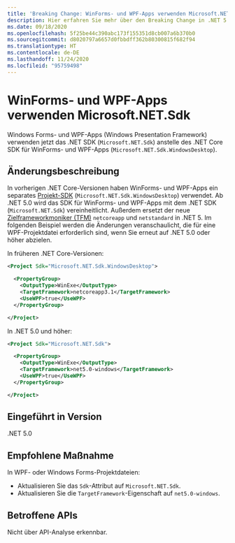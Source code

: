 ```yaml
---
title: 'Breaking Change: WinForms- und WPF-Apps verwenden Microsoft.NET.Sdk'
description: Hier erfahren Sie mehr über den Breaking Change in .NET 5.0, durch den Windows Forms- und Windows Presentation Framework-Apps (WPF) jetzt das .NET SDK anstelle des .NET Core SDK für WinForms und WPF verwenden.
ms.date: 09/18/2020
ms.openlocfilehash: 5f25be44c390abc173f155351d8cb007a6b370b0
ms.sourcegitcommit: d8020797a6657d0fbbdff362b80300815f682f94
ms.translationtype: HT
ms.contentlocale: de-DE
ms.lasthandoff: 11/24/2020
ms.locfileid: "95759498"
---
```

# <a name="winforms-and-wpf-apps-use-microsoftnetsdk"></a>WinForms- und WPF-Apps verwenden Microsoft.NET.Sdk

Windows Forms- und WPF-Apps (Windows Presentation Framework) verwenden jetzt das .NET SDK (`Microsoft.NET.Sdk`) anstelle des .NET Core SDK für WinForms- und WPF-Apps (`Microsoft.NET.Sdk.WindowsDesktop`).

## <a name="change-description"></a>Änderungsbeschreibung

In vorherigen .NET Core-Versionen haben WinForms- und WPF-Apps ein separates [Projekt-SDK](../../../project-sdk/overview.md) (`Microsoft.NET.Sdk.WindowsDesktop`) verwendet. Ab .NET 5.0 wird das SDK für WinForms- und WPF-Apps mit dem .NET SDK (`Microsoft.NET.Sdk`) vereinheitlicht. Außerdem ersetzt der neue [Zielframeworkmoniker (TFM)](../../../../standard/frameworks.md) `netcoreapp` und `netstandard` in .NET 5. Im folgenden Beispiel werden die Änderungen veranschaulicht, die für eine WPF-Projektdatei erforderlich sind, wenn Sie erneut auf .NET 5.0 oder höher abzielen.

In früheren .NET Core-Versionen:

```xml
<Project Sdk="Microsoft.NET.Sdk.WindowsDesktop">

  <PropertyGroup>
    <OutputType>WinExe</OutputType>
    <TargetFramework>netcoreapp3.1</TargetFramework>
    <UseWPF>true</UseWPF>
  </PropertyGroup>

</Project>
```

In .NET 5.0 und höher:

```xml
<Project Sdk="Microsoft.NET.Sdk">

  <PropertyGroup>
    <OutputType>WinExe</OutputType>
    <TargetFramework>net5.0-windows</TargetFramework>
    <UseWPF>true</UseWPF>
  </PropertyGroup>

</Project>
```

## <a name="version-introduced"></a>Eingeführt in Version

.NET 5.0

## <a name="recommended-action"></a>Empfohlene Maßnahme

In WPF- oder Windows Forms-Projektdateien:

- Aktualisieren Sie das `Sdk`-Attribut auf `Microsoft.NET.Sdk`.
- Aktualisieren Sie die `TargetFramework`-Eigenschaft auf `net5.0-windows`.

## <a name="affected-apis"></a>Betroffene APIs

Nicht über API-Analyse erkennbar.

<!--

### Affected APIs

Not detectable via API analysis.

### Category

- Windows Forms
- Windows Presentation Framework (WPF)

-->

